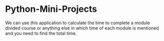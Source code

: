 # Python-Mini-Projects
We can use this application to calculate the time to complete a module divided course or anything else in which time of each module is mentioned and you need to find the total time.
